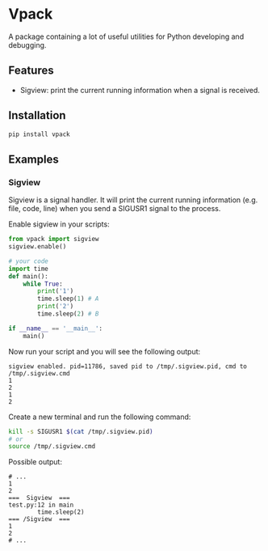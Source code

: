 # Vpack

A package containing a lot of useful utilities for Python developing and debugging.

## Features

- Sigview: print the current running information when a signal is received.

## Installation

```bash
pip install vpack
```

## Examples

### Sigview

Sigview is a signal handler. It will print the current running information (e.g. file, code, line) when you send a SIGUSR1 signal to the process.

Enable sigview in your scripts:

```python
from vpack import sigview
sigview.enable()

# your code
import time
def main():
    while True:
        print('1')
        time.sleep(1) # A
        print('2')
        time.sleep(2) # B

if __name__ == '__main__':
    main()
```

Now run your script and you will see the following output:
```
sigview enabled. pid=11786, saved pid to /tmp/.sigview.pid, cmd to /tmp/.sigview.cmd
1
2
1
2
```

Create a new terminal and run the following command:
```bash
kill -s SIGUSR1 $(cat /tmp/.sigview.pid)
# or
source /tmp/.sigview.cmd
```

Possible output:
```
# ...
1
2
===  Sigview  ===
test.py:12 in main
        time.sleep(2)
=== /Sigview  ===
1
2
# ...
```


